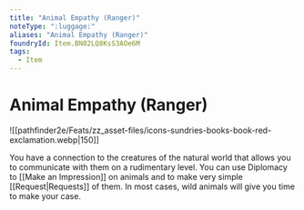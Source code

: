 ```yaml
---
title: "Animal Empathy (Ranger)"
noteType: ":luggage:"
aliases: "Animal Empathy (Ranger)"
foundryId: Item.BN82LQ8KsS3AOe6M
tags:
  - Item
---
```


# Animal Empathy (Ranger)
![[pathfinder2e/Feats/zz_asset-files/icons-sundries-books-book-red-exclamation.webp|150]]

You have a connection to the creatures of the natural world that allows you to communicate with them on a rudimentary level. You can use Diplomacy to [[Make an Impression]] on animals and to make very simple [[Request|Requests]] of them. In most cases, wild animals will give you time to make your case.
